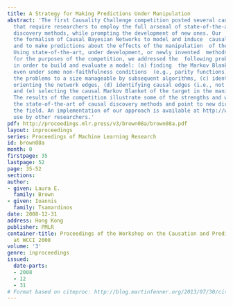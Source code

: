 ```yaml
---
title: A Strategy for Making Predictions Under Manipulation
abstract: 'The first Causality Challenge competition posted several causal discovery  problems
  that require researchers to employ the full arsenal of state-of-the-art  causal
  discovery methods, while prompting the development of new ones. Our  approach used
  the formalism of Causal Bayesian Networks to model and induce  causal relations
  and to make predictions about the effects of the manipulation  of the variables.
  Using state-of-the-art, under development, or newly invented  methods specifically
  for the purposes of the competition, we addressed the  following problems in turn
  in order to build and evaluate a model: (a) finding  the Markov Blanket of the target
  even under some non-faithfulness conditions  (e.g., parity functions), (b) reducing
  the problems to a size manageable by subsequent algorithms, (c) identifying and
  orienting the network edges, (d) identifying causal edges (i.e., not confounded),
  and (e) selecting the causal Markov Blanket of the target in the manipulated distribution.
  The results of the competition illustrate some of the strengths and weaknesses of
  the state-of-the-art of causal discovery methods and point to new directions in
  the field. An implementation of our approach is available at http://www.dsl-lab.org  for
  use by other researchers.'
pdf: http://proceedings.mlr.press/v3/brown08a/brown08a.pdf
layout: inproceedings
series: Proceedings of Machine Learning Research
id: brown08a
month: 0
firstpage: 35
lastpage: 52
page: 35-52
sections: 
author:
- given: Laura E.
  family: Brown
- given: Ioannis
  family: Tsamardinos
date: 2008-12-31
address: Hong Kong
publisher: PMLR
container-title: Proceedings of the Workshop on the Causation and Prediction Challenge
  at WCCI 2008
volume: '3'
genre: inproceedings
issued:
  date-parts:
  - 2008
  - 12
  - 31
# Format based on citeproc: http://blog.martinfenner.org/2013/07/30/citeproc-yaml-for-bibliographies/
---
```

